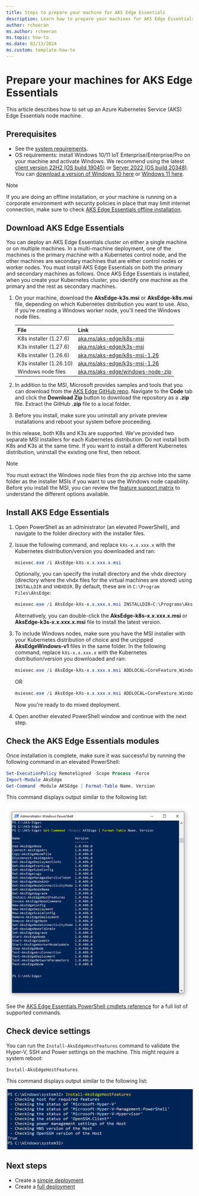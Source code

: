 ```yaml
---
title: Steps to prepare your machine for AKS Edge Essentials
description: Learn how to prepare your machines for AKS Edge Essentials clusters. 
author: rcheeran
ms.author: rcheeran
ms.topic: how-to
ms.date: 02/13/2024
ms.custom: template-how-to
---
```


# Prepare your machines for AKS Edge Essentials

This article describes how to set up an Azure Kubernetes Service (AKS) Edge Essentials node machine.

## Prerequisites

- See the [system requirements](aks-edge-system-requirements.md).
- OS requirements: install Windows 10/11 IoT Enterprise/Enterprise/Pro on your machine and activate Windows. We recommend using the latest [client version 22H2 (OS build 19045)](/windows/release-health/release-information) or [Server 2022 (OS build 20348)](/windows/release-health/windows-server-release-info). You can [download a version of Windows 10 here](https://www.microsoft.com/software-download/windows10) or [Windows 11 here](https://www.microsoft.com/software-download/windows11).

> [!NOTE]
> If you are doing an offline installation, or your machine is running on a corporate environment with security policies in place that may limit internet connection, make sure to check [AKS Edge Essentials offline installation](aks-edge-howto-offline-install.md).

## Download AKS Edge Essentials

You can deploy an AKS Edge Essentials cluster on either a single machine or on multiple machines. In a multi-machine deployment, one of the machines is the primary machine with a Kubernetes control node, and the other machines are secondary machines that are either control nodes or worker nodes. You must install AKS Edge Essentials on both the primary and secondary machines as follows. Once AKS Edge Essentials is installed, when you create your Kubernetes cluster, you identify one machine as the primary and the rest as secondary machines.

1. On your machine, download the **AksEdge-k3s.msi** or **AksEdge-k8s.msi** file, depending on which Kubernetes distribution you want to use. Also, if you're creating a Windows worker node, you'll need the Windows node files.

    | File | Link |
    | ---- | ---- |
    | K8s installer (1.27.6) | [aka.ms/aks-edge/k8s-msi](https://aka.ms/aks-edge/k8s-msi)  |
    | K3s installer (1.27.6) | [aka.ms/aks-edge/k3s-msi](https://aka.ms/aks-edge/k3s-msi) |
    | K8s installer (1.26.6) | [aka.ms/aks-edge/k8s-msi-1.26](https://aka.ms/aks-edge/k8s-msi-1.26)  |
    | K3s installer (1.26.10) | [aka.ms/aks-edge/k3s-msi-1.26](https://aka.ms/aks-edge/k3s-msi-1.26) |
    | Windows node files | [aka.ms/aks-edge/windows-node-zip](https://aka.ms/aks-edge/windows-node-zip) |

1. In addition to the MSI, Microsoft provides samples and tools that you can download from the [AKS Edge GitHub repo](https://github.com/Azure/AKS-Edge). Navigate to the **Code** tab and click the **Download Zip** button to download the repository as a **.zip** file. Extract the GitHub **.zip** file to a local folder.
1. Before you install, make sure you uninstall any private preview installations and reboot your system before proceeding.

In this release, both K8s and K3s are supported. We've provided two separate MSI installers for each Kubernetes distribution. Do not install both K8s and K3s at the same time. If you want to install a different Kubernetes distribution, uninstall the existing one first, then reboot.

> [!NOTE]
> You must extract the Windows node files from the zip archive into the same folder as the installer MSIs if you want to use the Windows node capability.
Before you install the MSI, you can review the [feature support matrix](aks-edge-system-requirements.md#ga-feature-support-matrix) to understand the different options available.  

## Install AKS Edge Essentials

1. Open PowerShell as an administrator (an elevated PowerShell), and navigate to the folder directory with the installer files.
1. Issue the following command, and replace `kXs-x.x.xxx.x` with the Kubernetes distribution/version you downloaded and ran:

    ```powershell
    msiexec.exe /i AksEdge-kXs-x.x.xxx.x.msi
    ```

    Optionally, you can specify the install directory and the vhdx directory (directory where the vhdx files for the virtual machines are stored) using `INSTALLDIR` and `VHDXDIR`. By default, these are in `C:\Program Files\AksEdge`:

    ```powershell
    msiexec.exe /i AksEdge-kXs-x.x.xxx.x.msi INSTALLDIR=C:\Programs\AksEdge VHDXDIR=C:\vhdx
    ```

    Alternatively, you can double-click the **AksEdge-k8s-x.x.xxx.x.msi** or **AksEdge-k3s-x.x.xxx.x.msi** file to install the latest version.

1. To include Windows nodes, make sure you have the MSI installer with your Kubernetes distribution of choice and the unzipped **AksEdgeWindows-v1** files in the same folder. In the following command, replace `kXs-x.x.xxx.x` with the Kubernetes distribution/version you downloaded and ran:

    ```powershell
    msiexec.exe /i AksEdge-kXs-x.x.xxx.x.msi ADDLOCAL=CoreFeature,WindowsNodeFeature
    ```

    OR

    ```powershell
    msiexec.exe /i AksEdge-kXs-x.x.xxx.x.msi ADDLOCAL=CoreFeature,WindowsNodeFeature INSTALLDIR=C:\Programs\AksEdge VHDXDIR=C:\vhdx
    ```

    Now you're ready to do mixed deployment.

1. Open another elevated PowerShell window and continue with the next step.

## Check the AKS Edge Essentials modules

Once installation is complete, make sure it was successful by running the following command in an elevated PowerShell:

```powershell
Set-ExecutionPolicy RemoteSigned -Scope Process -Force
Import-Module AksEdge
Get-Command -Module AKSEdge | Format-Table Name, Version
```

This command displays output similar to the following list:

![Screenshot of installed PowerShell modules.](media/aks-edge/aks-edge-modules-installed.png)

See the [AKS Edge Essentials PowerShell cmdlets reference](./reference/aks-edge-ps/index.md) for a full list of supported commands.

## Check device settings

You can run the `Install-AksEdgeHostFeatures` command to validate the Hyper-V, SSH and Power settings on the machine. This might require a system reboot:

```powershell
Install-AksEdgeHostFeatures
```

This command displays output similar to the following list:

![Screenshot showing the checks that are done.](media/aks-edge/aks-edge-host-check.png)

## Next steps

- Create a [simple deployment](aks-edge-howto-single-node-deployment.md)
- Create a [full deployment](aks-edge-howto-multi-node-deployment.md)

